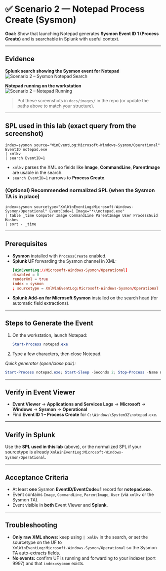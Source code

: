 # ✅ Scenario 2 — Notepad Process Create (Sysmon)

**Goal:** Show that launching Notepad generates **Sysmon Event ID 1 (Process Create)** and is searchable in Splunk with useful context.

---

## Evidence

**Splunk search showing the Sysmon event for Notepad**  
![Scenario 2 – Sysmon Notepad Search](docs/images/Screenshot%202025-08-16%20103357.png)

**Notepad running on the workstation**  
![Scenario 2 – Notepad Running](docs/images/Screenshot%202025-08-16%20033609.png)

> Put these screenshots in `docs/images/` in the repo (or update the paths above to match your structure).

---

## SPL used in this lab (exact query from the screenshot)

```spl
index=sysmon source="WinEventLog:Microsoft-Windows-Sysmon/Operational" EventID notepad.exe
| xmlkv
| search EventID=1
```

- `xmlkv` parses the XML so fields like **Image**, **CommandLine**, **ParentImage** are usable in the search.
- `search EventID=1` narrows to **Process Create**.

### (Optional) Recommended normalized SPL (when the Sysmon TA is in place)
```spl
index=sysmon sourcetype="XmlWinEventLog:Microsoft-Windows-Sysmon/Operational" EventCode=1 Image="*\\notepad.exe"
| table _time Computer Image CommandLine ParentImage User ProcessGuid Hashes
| sort - _time
```

---

## Prerequisites

- **Sysmon** installed with `ProcessCreate` enabled.
- **Splunk UF** forwarding the Sysmon channel in XML:
  ```conf
  [WinEventLog://Microsoft-Windows-Sysmon/Operational]
  disabled = 0
  renderXml = true
  index = sysmon
  ; sourcetype = XmlWinEventLog:Microsoft-Windows-Sysmon/Operational  ; (recommended)
  ```
- **Splunk Add-on for Microsoft Sysmon** installed on the search head (for automatic field extractions).

---

## Steps to Generate the Event

1. On the workstation, launch Notepad:
   ```powershell
   Start-Process notepad.exe
   ```
2. Type a few characters, then close Notepad.

*Quick generator (open/close pair):*
```powershell
Start-Process notepad.exe; Start-Sleep -Seconds 2; Stop-Process -Name notepad -ErrorAction SilentlyContinue
```

---

## Verify in Event Viewer

- **Event Viewer** → **Applications and Services Logs** → **Microsoft** → **Windows** → **Sysmon** → **Operational**  
- Find **Event ID 1 – Process Create** for `C:\Windows\System32\notepad.exe`.

---

## Verify in Splunk

Use the **SPL used in this lab** (above), or the normalized SPL if your sourcetype is already
`XmlWinEventLog:Microsoft-Windows-Sysmon/Operational`.

---

## Acceptance Criteria

- At least **one** Sysmon **EventID/EventCode=1** record for **notepad.exe**.
- Event contains `Image`, `CommandLine`, `ParentImage`, `User` (via `xmlkv` or the Sysmon TA).
- Event visible in **both** Event Viewer and **Splunk**.

---

## Troubleshooting

- **Only raw XML shows:** keep using `| xmlkv` in the search, or set the sourcetype on the UF to  
  `XmlWinEventLog:Microsoft-Windows-Sysmon/Operational` so the Sysmon TA auto-extracts fields.
- **No events:** confirm UF is running and forwarding to your indexer (port 9997) and that `index=sysmon` exists.
